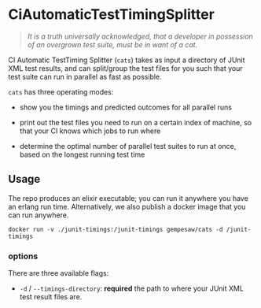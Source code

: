 # CiAutomaticTestTimingSplitter

> _It is a truth universally acknowledged, that a developer in
> possession of an overgrown test suite, must be in want of a cat._

CI Automatic TestTiming Splitter (`cats`) takes as input a directory of
JUnit XML test results, and can split/group the test files for you such that
your test suite can run in parallel as fast as possible.

`cats` has three operating modes:

- show you the timings and predicted outcomes for all parallel runs

- print out the test files you need to run on a certain index of
  machine, so that your CI knows which jobs to run where

- determine the optimal number of parallel test suites to run at once,
  based on the longest running test time

## Usage

The repo produces an elixir executable; you can run it anywhere you
have an erlang run time. Alternatively, we also publish a docker image
that you can run anywhere.

```
docker run -v ./junit-timings:/junit-timings gempesaw/cats -d /junit-timings
```

### options

There are three available flags:

- `-d` / `--timings-directory`: **required** the path to where your
  JUnit XML test result files are.
